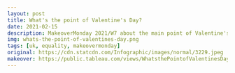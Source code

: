```yaml
---
layout: post
title: What's the point of Valentine's Day?
date: 2021-02-15
description: MakeoverMonday 2021/W7 about the main point of Valentine's Day
img: whats-the-point-of-valentines-day.png
tags: [uk, equality, makeovermonday]
original: https://cdn.statcdn.com/Infographic/images/normal/3229.jpeg
makeover: https://public.tableau.com/views/WhatsthePointofValentinesDay/WhatsthePointofValentinesDay2?:language=en-GB&:display_count=y&publish=yes&:origin=viz_share_link
---
```

